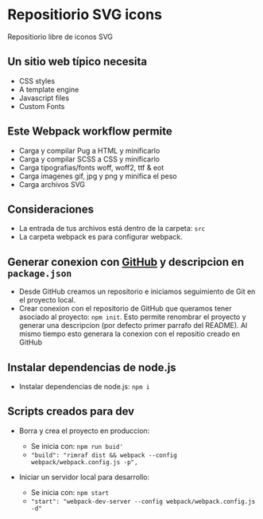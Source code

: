 # Repositiorio SVG icons

Repositiorio libre de iconos SVG 

## Un sitio web típico necesita

- CSS styles
- A template engine
- Javascript files
- Custom Fonts

## Este Webpack workflow permite

- Carga y compilar Pug a HTML y minificarlo
- Carga y compilar SCSS a CSS y minificarlo
- Carga tipografias/fonts woff, woff2, ttf & eot
- Carga imagenes gif, jpg y png y minifica el peso
- Carga archivos SVG

## Consideraciones

- La entrada de tus archivos está dentro de la carpeta: `src`
- La carpeta webpack es para configurar webpack.

## Generar conexion con [GitHub](https://github.com/javiluli/webpack-template-workflow) y descripcion en `package.json`

- Desde GitHub creamos un repositorio e iniciamos seguimiento de Git en el proyecto local.
- Crear conexion con el repositorio de GitHub que queramos tener asociado al proyecto: `npm init`. Esto permite renombrar el proyecto y generar una descripcion (por defecto primer parrafo del README). Al mismo tiempo esto generara la conexion con el repositio creado en GitHub

## Instalar dependencias de node.js

- Instalar dependencias de node.js: `npm i`

## Scripts creados para dev

- Borra y crea el proyecto en produccion:

  - Se inicia con: `npm run buid'`
  - `"build": "rimraf dist && webpack --config webpack/webpack.config.js -p",`

- Iniciar un servidor local para desarrollo:
  - Se inicia con: `npm start`
  - `"start": "webpack-dev-server --config webpack/webpack.config.js -d"`
